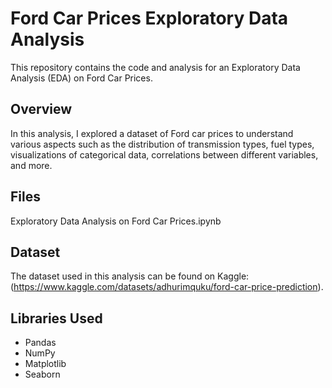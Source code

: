 # Ford Car Prices Exploratory Data Analysis

This repository contains the code and analysis for an Exploratory Data Analysis (EDA) on Ford Car Prices.

## Overview
In this analysis, I explored a dataset of Ford car prices to understand various aspects such as the distribution of transmission types, fuel types, visualizations of categorical data, correlations between different variables, and more.

## Files
Exploratory Data Analysis on Ford Car Prices.ipynb
## Dataset
The dataset used in this analysis can be found on Kaggle: (https://www.kaggle.com/datasets/adhurimquku/ford-car-price-prediction).

## Libraries Used
- Pandas
- NumPy
- Matplotlib
- Seaborn
